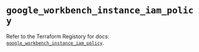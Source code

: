 # `google_workbench_instance_iam_policy`

Refer to the Terraform Registory for docs: [`google_workbench_instance_iam_policy`](https://registry.terraform.io/providers/hashicorp/google-beta/5.21.0/docs/resources/google_workbench_instance_iam_policy).
